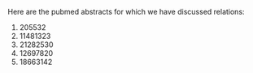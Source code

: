 Here are the pubmed abstracts for which we have discussed relations:

1. 205532
1. 11481323
1. 21282530
1. 12697820
1. 18663142